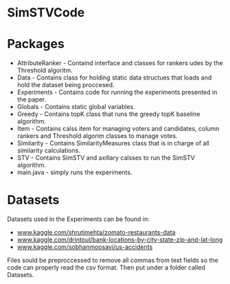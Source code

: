 # SimSTVCode
Packages
=============
* AttributeRanker - Containd interface and classes for rankers udes by the Threshold algoritm.
* Data - Contains class for holding static data structues that loads and hold the dataset being proccesed.
* Experiments - Contains code for running the experiments presented in the paper.
* Globals - Contains static global variables.
* Greedy - Contains topK class that runs the greedy topK baseline algorithm.
* Item - Contains calss item for managing voters and candidates, column rankers and Threshold algorim classes to manage votes.
* Similarity - Contains SimilarityMeasures class that is in charge of all similarity calculations.
* STV - Contains SimSTV and axillary calsses to run the SimSTV algorithm.
* main.java - simply runs the experiments.

Datasets
=============
Datasets used in the Experiments can be found in:

* www.kaggle.com/shrutimehta/zomato-restaurants-data
* www.kaggle.com/drintoul/bank-locations-by-city-state-zip-and-lat-long
* www.kaggle.com/sobhanmoosavi/us-accidents

Files sould be preproccessed to remove all commas from text fields so the code can properly read the csv format. 
Then put under a folder called Datasets.
